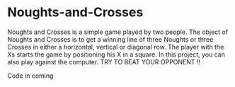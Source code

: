 # Noughts-and-Crosses
Noughts and Crosses is a simple game played by two people. The object of Noughts and Crosses is to get a winning line of three Noughts or three Crosses in either a horizontal, vertical or diagonal row. The player with the Xs starts the game by positioning his X in a square. In this project, you can also play against the computer.  TRY TO BEAT YOUR OPPONENT !!


Code in coming
